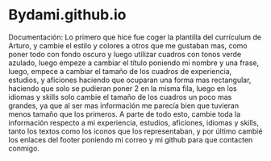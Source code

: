 # Bydami.github.io

Documentación:
Lo primero que hice fue coger la plantilla del currículum de Arturo, y cambie el estilo y colores a otros que me gustaban mas, como poner todo con fondo oscuro y luego utilizar cuadros con tonos verde azulado, luego empeze a cambiar el título poniendo mi nombre y una frase, luego, empece a cambiar el tamaño de los cuadros de experiencia, estudios, y aficiones haciendo que ocuparan una forma mas rectangular, haciendo que solo se pudieran poner 2 en la misma fila, luego en los idiomas y skills solo cambie el tamaño de los cuadros un poco mas grandes, ya que al ser mas información me parecía bien que tuvieran menos tamaño que los primeros. A parte de todo esto, cambie toda la información respecto a mi experiencia, estudios, aficiones, idiomas y skills, tanto los textos como los iconos que los representaban, y por último cambié los enlaces del footer poniendo mi correo y mi github para que contacten conmigo.
